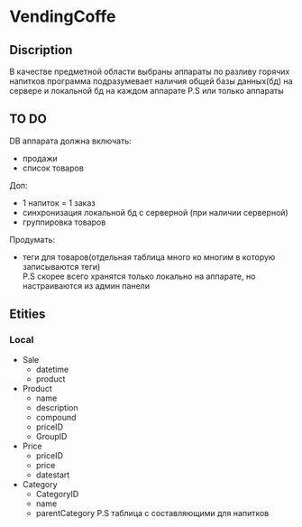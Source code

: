 # VendingCoffe
## Discription
В качестве предметной области выбраны аппараты по разливу горячих напитков 
программа подразумевает наличия общей базы данных(бд) на сервере и локальной бд на каждом аппарате
P.S или только аппараты

## TO DO
DB аппарата должна включать:
- продажи
- список товаров

Доп:
- 1 напиток = 1 заказ
- синхронизация локальной бд с серверной (при наличии серверной)
- группировка товаров

Продумать:
- теги для товаров(отдельная таблица много ко многим в которую записываются теги)  
  P.S скорее всего хранятся только локально на аппарате, но настраиваются из админ панели

## Etities
### Local
- Sale
    - datetime
    - product
- Product
  - name
  - description
  - compound
  - priceID
  - GroupID
- Price
  - priceID
  - price
  - datestart
- Category
  - CategoryID
  - name
  - parentCategory
P.S таблица с составляющими для напитков
